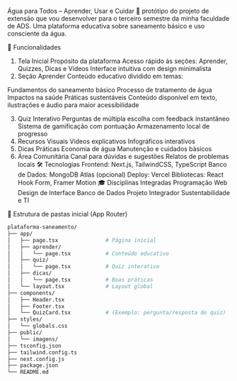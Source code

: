 Água para Todos – Aprender, Usar e Cuidar 🌊
protótipo do projeto de extensão que vou desenvolver para o terceiro semestre da minha faculdade de ADS. Uma plataforma educativa sobre saneamento básico e uso consciente da água.

🎯 Funcionalidades
1. Tela Inicial
Propósito da plataforma
Acesso rápido às seções: Aprender, Quizzes, Dicas e Vídeos
Interface intuitiva com design minimalista
2. Seção Aprender
Conteúdo educativo dividido em temas:

Fundamentos do saneamento básico
Processo de tratamento de água
Impactos na saúde
Práticas sustentáveis
Conteúdo disponível em texto, ilustrações e áudio para maior acessibilidade

3. Quiz Interativo
Perguntas de múltipla escolha com feedback instantâneo
Sistema de gamificação com pontuação
Armazenamento local de progresso
4. Recursos Visuais
Vídeos explicativos
Infográficos interativos
5. Dicas Práticas
Economia de água
Manutenção e cuidados básicos
6. Área Comunitária
Canal para dúvidas e sugestões
Relatos de problemas locais
🛠️ Tecnologias
Frontend: Next.js, TailwindCSS, TypeScript
Banco de Dados: MongoDB Atlas (opcional)
Deploy: Vercel
Bibliotecas: React Hook Form, Framer Motion
🎓 Disciplinas Integradas
Programação Web
Design de Interface
Banco de Dados
Projeto Integrador
Sustentabilidade e TI


📁 Estrutura de pastas inicial (App Router)
```bash
plataforma-saneamento/
├── app/
│   ├── page.tsx               # Página inicial
│   ├── aprender/
│   │   └── page.tsx           # Conteúdo educativo
│   ├── quiz/
│   │   └── page.tsx           # Quiz interativo
│   ├── dicas/
│   │   └── page.tsx           # Boas práticas
│   └── layout.tsx             # Layout global
├── components/
│   ├── Header.tsx
│   ├── Footer.tsx
│   └── QuizCard.tsx           # (Exemplo: pergunta/resposta do quiz)
├── styles/
│   └── globals.css
├── public/
│   └── imagens/
├── tsconfig.json
├── tailwind.config.ts
├── next.config.js
├── package.json
└── README.md
```